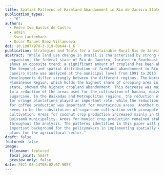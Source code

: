 ```yaml
---
title: Spatial Patterns of Farmland Abandonment in Rio de Janeiro State
publication_types:
  - "6"
authors:
  - Pedro Ivo Bastos de Castro
  - admin
  - Sven Lautenbach
  - Oscar Manuel Baez-Villanueva
doi: 10.1007/978-3-319-89644-1_6
publication: Strategies and Tools for a Sustainable Rural Rio de Janeiro pp 69-85
abstract: "While land use change in Brazil is characterized by strong cropland
  expansion, the federal state of Rio de Janeiro, located in Southeast Brazil,
  shows an opposite trend: a significant amount of cropland has been abandoned.
  The temporal and spatial distribution of farmland abandonment in Rio de
  Janeiro state was analyzed at the municipal level from 1991 to 2013.
  Developments differ strongly between the different regions. The Norte
  Fluminense Region, which holds the highest share of cropping area in the
  state, showed the highest cropland abandonment. This decrease was mainly due
  to a reduction of the areas used for the cultivation of banana, maize, and
  sugarcane. In the Baixadas and Metropolitan regions, the reduction of areas
  for orange plantations played an important role, while the reduction of areas
  for coffee production was important for mountainous areas. Another transition
  seems to be the substitution of sugarcane cultivation with pineapple
  cultivation. Areas for coconut crop production increased mainly in the
  Quissamã municipality. Areas for manioc crop production remained stable
  throughout the analysis. The patterns identified in this paper will provide an
  important background for the policymakers in implementing spatially explicit
  plans for the agricultural sector."
draft: false
featured: false
image:
  filename: featured
  focal_point: Smart
  preview_only: false
date: 2021-08-14T08:02:07.902Z
---
```

